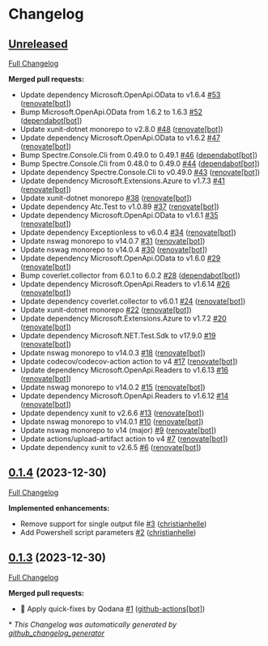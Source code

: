 # Changelog

## [Unreleased](https://github.com/christianhelle/curlgenerator/tree/HEAD)

[Full Changelog](https://github.com/christianhelle/curlgenerator/compare/0.1.4...HEAD)

**Merged pull requests:**

- Update dependency Microsoft.OpenApi.OData to v1.6.4 [\#53](https://github.com/christianhelle/curlgenerator/pull/53) ([renovate[bot]](https://github.com/apps/renovate))
- Bump Microsoft.OpenApi.OData from 1.6.2 to 1.6.3 [\#52](https://github.com/christianhelle/curlgenerator/pull/52) ([dependabot[bot]](https://github.com/apps/dependabot))
- Update xunit-dotnet monorepo to v2.8.0 [\#48](https://github.com/christianhelle/curlgenerator/pull/48) ([renovate[bot]](https://github.com/apps/renovate))
- Update dependency Microsoft.OpenApi.OData to v1.6.2 [\#47](https://github.com/christianhelle/curlgenerator/pull/47) ([renovate[bot]](https://github.com/apps/renovate))
- Bump Spectre.Console.Cli from 0.49.0 to 0.49.1 [\#46](https://github.com/christianhelle/curlgenerator/pull/46) ([dependabot[bot]](https://github.com/apps/dependabot))
- Bump Spectre.Console.Cli from 0.48.0 to 0.49.0 [\#44](https://github.com/christianhelle/curlgenerator/pull/44) ([dependabot[bot]](https://github.com/apps/dependabot))
- Update dependency Spectre.Console.Cli to v0.49.0 [\#43](https://github.com/christianhelle/curlgenerator/pull/43) ([renovate[bot]](https://github.com/apps/renovate))
- Update dependency Microsoft.Extensions.Azure to v1.7.3 [\#41](https://github.com/christianhelle/curlgenerator/pull/41) ([renovate[bot]](https://github.com/apps/renovate))
- Update xunit-dotnet monorepo [\#38](https://github.com/christianhelle/curlgenerator/pull/38) ([renovate[bot]](https://github.com/apps/renovate))
- Update dependency Atc.Test to v1.0.89 [\#37](https://github.com/christianhelle/curlgenerator/pull/37) ([renovate[bot]](https://github.com/apps/renovate))
- Update dependency Microsoft.OpenApi.OData to v1.6.1 [\#35](https://github.com/christianhelle/curlgenerator/pull/35) ([renovate[bot]](https://github.com/apps/renovate))
- Update dependency Exceptionless to v6.0.4 [\#34](https://github.com/christianhelle/curlgenerator/pull/34) ([renovate[bot]](https://github.com/apps/renovate))
- Update nswag monorepo to v14.0.7 [\#31](https://github.com/christianhelle/curlgenerator/pull/31) ([renovate[bot]](https://github.com/apps/renovate))
- Update nswag monorepo to v14.0.4 [\#30](https://github.com/christianhelle/curlgenerator/pull/30) ([renovate[bot]](https://github.com/apps/renovate))
- Update dependency Microsoft.OpenApi.OData to v1.6.0 [\#29](https://github.com/christianhelle/curlgenerator/pull/29) ([renovate[bot]](https://github.com/apps/renovate))
- Bump coverlet.collector from 6.0.1 to 6.0.2 [\#28](https://github.com/christianhelle/curlgenerator/pull/28) ([dependabot[bot]](https://github.com/apps/dependabot))
- Update dependency Microsoft.OpenApi.Readers to v1.6.14 [\#26](https://github.com/christianhelle/curlgenerator/pull/26) ([renovate[bot]](https://github.com/apps/renovate))
- Update dependency coverlet.collector to v6.0.1 [\#24](https://github.com/christianhelle/curlgenerator/pull/24) ([renovate[bot]](https://github.com/apps/renovate))
- Update xunit-dotnet monorepo [\#22](https://github.com/christianhelle/curlgenerator/pull/22) ([renovate[bot]](https://github.com/apps/renovate))
- Update dependency Microsoft.Extensions.Azure to v1.7.2 [\#20](https://github.com/christianhelle/curlgenerator/pull/20) ([renovate[bot]](https://github.com/apps/renovate))
- Update dependency Microsoft.NET.Test.Sdk to v17.9.0 [\#19](https://github.com/christianhelle/curlgenerator/pull/19) ([renovate[bot]](https://github.com/apps/renovate))
- Update nswag monorepo to v14.0.3 [\#18](https://github.com/christianhelle/curlgenerator/pull/18) ([renovate[bot]](https://github.com/apps/renovate))
- Update codecov/codecov-action action to v4 [\#17](https://github.com/christianhelle/curlgenerator/pull/17) ([renovate[bot]](https://github.com/apps/renovate))
- Update dependency Microsoft.OpenApi.Readers to v1.6.13 [\#16](https://github.com/christianhelle/curlgenerator/pull/16) ([renovate[bot]](https://github.com/apps/renovate))
- Update nswag monorepo to v14.0.2 [\#15](https://github.com/christianhelle/curlgenerator/pull/15) ([renovate[bot]](https://github.com/apps/renovate))
- Update dependency Microsoft.OpenApi.Readers to v1.6.12 [\#14](https://github.com/christianhelle/curlgenerator/pull/14) ([renovate[bot]](https://github.com/apps/renovate))
- Update dependency xunit to v2.6.6 [\#13](https://github.com/christianhelle/curlgenerator/pull/13) ([renovate[bot]](https://github.com/apps/renovate))
- Update nswag monorepo to v14.0.1 [\#10](https://github.com/christianhelle/curlgenerator/pull/10) ([renovate[bot]](https://github.com/apps/renovate))
- Update nswag monorepo to v14 \(major\) [\#9](https://github.com/christianhelle/curlgenerator/pull/9) ([renovate[bot]](https://github.com/apps/renovate))
- Update actions/upload-artifact action to v4 [\#7](https://github.com/christianhelle/curlgenerator/pull/7) ([renovate[bot]](https://github.com/apps/renovate))
- Update dependency xunit to v2.6.5 [\#6](https://github.com/christianhelle/curlgenerator/pull/6) ([renovate[bot]](https://github.com/apps/renovate))

## [0.1.4](https://github.com/christianhelle/curlgenerator/tree/0.1.4) (2023-12-30)

[Full Changelog](https://github.com/christianhelle/curlgenerator/compare/0.1.3...0.1.4)

**Implemented enhancements:**

- Remove support for single output file [\#3](https://github.com/christianhelle/curlgenerator/pull/3) ([christianhelle](https://github.com/christianhelle))
- Add Powershell script parameters [\#2](https://github.com/christianhelle/curlgenerator/pull/2) ([christianhelle](https://github.com/christianhelle))

## [0.1.3](https://github.com/christianhelle/curlgenerator/tree/0.1.3) (2023-12-30)

[Full Changelog](https://github.com/christianhelle/curlgenerator/compare/6f4c5a12698965700a81ed7bff4cbf8518a84216...0.1.3)

**Merged pull requests:**

- 🤖 Apply quick-fixes by Qodana [\#1](https://github.com/christianhelle/curlgenerator/pull/1) ([github-actions[bot]](https://github.com/apps/github-actions))



\* *This Changelog was automatically generated by [github_changelog_generator](https://github.com/github-changelog-generator/github-changelog-generator)*
